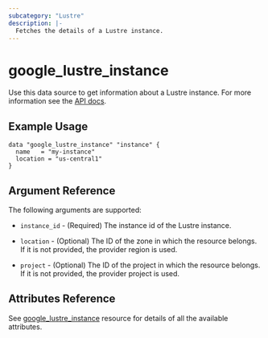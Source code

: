 ```yaml
---
subcategory: "Lustre"
description: |-
  Fetches the details of a Lustre instance.
---
```


# google_lustre_instance

Use this data source to get information about a Lustre instance. For more information see the [API docs](https://cloud.google.com/filestore/docs/lustre/reference/rest/v1/projects.locations.instances).

## Example Usage

```hcl
data "google_lustre_instance" "instance" {
  name   = "my-instance"
  location = "us-central1"
}
```

## Argument Reference

The following arguments are supported:

* `instance_id` - (Required) The instance id of the Lustre instance.

* `location` - (Optional) The ID of the zone in which the resource belongs. If it is not provided, the provider region is used.

* `project` - (Optional) The ID of the project in which the resource belongs. If it is not provided, the provider project is used.

## Attributes Reference

See [google_lustre_instance](https://registry.terraform.io/providers/hashicorp/google/latest/docs/resources/lustre_instance) resource for details of all the available attributes.
